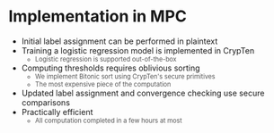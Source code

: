 # Implementation in MPC

<ul>
  <li v-click="1">Initial label assignment can be performed in plaintext</li>
  <li v-click="2">Training a logistic regression model is implemented in CrypTen
    <ul>
      <li class="nested-gray" v-click="3">Logistic regression is supported out-of-the-box</li>
    </ul>
  </li>
  <li v-click="4">Computing thresholds requires oblivious sorting
    <ul>
      <li class="nested-gray" v-click="5">We implement Bitonic sort using CrypTen's secure primitives</li>
      <li class="nested-gray" v-click="6">The most expensive piece of the computation</li>
    </ul>
  </li>
  <li v-click="7">Updated label assignment and convergence checking use secure comparisons</li>
  <li v-click="8">Practically efficient
    <ul>
      <li class="nested-gray" v-click="9">All computation completed in a few hours at most</li>
    </ul>
  </li>
</ul>

<SlideCurrentNo class="absolute bottom-8 right-10"/>

<style scoped>
.nested-gray {
  font-size: 0.8em;
  color: #555555 !important;
}
</style>